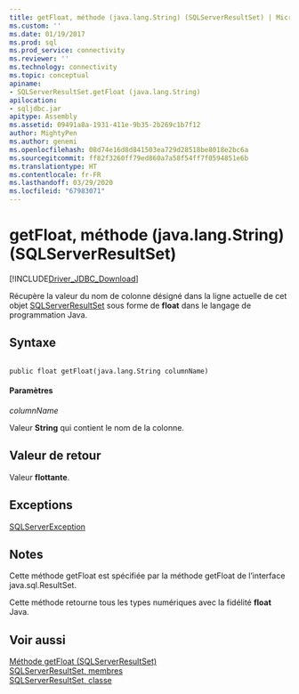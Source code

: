 ```yaml
---
title: getFloat, méthode (java.lang.String) (SQLServerResultSet) | Microsoft Docs
ms.custom: ''
ms.date: 01/19/2017
ms.prod: sql
ms.prod_service: connectivity
ms.reviewer: ''
ms.technology: connectivity
ms.topic: conceptual
apiname:
- SQLServerResultSet.getFloat (java.lang.String)
apilocation:
- sqljdbc.jar
apitype: Assembly
ms.assetid: 09491a8a-1931-411e-9b35-2b269c1b7f12
author: MightyPen
ms.author: genemi
ms.openlocfilehash: 08d74e16d8d841503ea729d28518be8018e2bc6a
ms.sourcegitcommit: ff82f3260ff79ed860a7a58f54ff7f0594851e6b
ms.translationtype: HT
ms.contentlocale: fr-FR
ms.lasthandoff: 03/29/2020
ms.locfileid: "67983071"
---
```

# <a name="getfloat-method-javalangstring-sqlserverresultset"></a>getFloat, méthode (java.lang.String) (SQLServerResultSet)
[!INCLUDE[Driver_JDBC_Download](../../../includes/driver_jdbc_download.md)]

  Récupère la valeur du nom de colonne désigné dans la ligne actuelle de cet objet [SQLServerResultSet](../../../connect/jdbc/reference/sqlserverresultset-class.md) sous forme de **float** dans le langage de programmation Java.  
  
## <a name="syntax"></a>Syntaxe  
  
```  
  
public float getFloat(java.lang.String columnName)  
```  
  
#### <a name="parameters"></a>Paramètres  
 *columnName*  
  
 Valeur **String** qui contient le nom de la colonne.  
  
## <a name="return-value"></a>Valeur de retour  
 Valeur **flottante**.  
  
## <a name="exceptions"></a>Exceptions  
 [SQLServerException](../../../connect/jdbc/reference/sqlserverexception-class.md)  
  
## <a name="remarks"></a>Notes  
 Cette méthode getFloat est spécifiée par la méthode getFloat de l’interface java.sql.ResultSet.  
  
 Cette méthode retourne tous les types numériques avec la fidélité **float** Java.  
  
## <a name="see-also"></a>Voir aussi  
 [Méthode getFloat &#40;SQLServerResultSet&#41;](../../../connect/jdbc/reference/getfloat-method-sqlserverresultset.md)   
 [SQLServerResultSet, membres](../../../connect/jdbc/reference/sqlserverresultset-members.md)   
 [SQLServerResultSet, classe](../../../connect/jdbc/reference/sqlserverresultset-class.md)  
  
  
